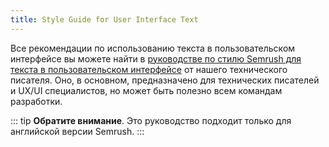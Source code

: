 ```yaml
---
title: Style Guide for User Interface Text
---
```


Все рекомендации по использованию текста в пользовательском интерфейсе вы можете найти в [руководстве по стилю Semrush для текста в пользовательском интерфейсе](https://docs.google.com/document/d/1HZHNKEW-5k0PqvgDaIWBgu8NWyRr3rM4xCm-725PoUU/edit#heading=h.iue5c2168b0n) от нашего технического писателя. Оно, в основном, предназначено для технических писателей и UX/UI специалистов, но может быть полезно всем командам разработки.

::: tip
**Обратите внимание**. Это руководство подходит только для английской версии Semrush.
:::
